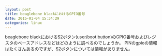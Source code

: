 ```yaml
---
layout: post
title: beaglebone blackにおけるGPIO番号
date: 2015-01-04 15:34:29
categories: linux
---
```

<p>beaglebone blackにおけるS2ボタン(user/boot button)のGPIO番号およびレジスタのベースアドレスなどはどのように調べるのでしょうか。
PINのgpioの情報はたくさんあるのですが、S2ボタンについては情報がありません。</p>
